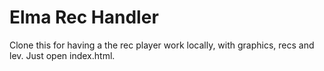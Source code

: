 # Elma Rec Handler

Clone this for having a the rec player work locally, with graphics, recs and lev. Just open index.html.
